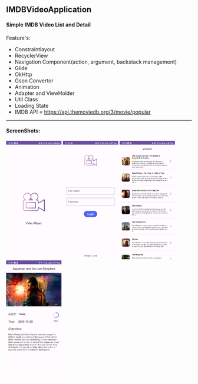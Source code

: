 <h2>IMDBVideoApplication</h2>

<h4>Simple IMDB Video List and Detail</h4>

Feature's:
- Constraintlayout
- RecyclerView
- Navigation Component(action, argument, backstack management)
- Glide
- OkHttp
- Gson Convertor
- Animation
- Adapter and ViewHolder
- Util Class
- Loading State
- IMDB API = https://api.themoviedb.org/3/movie/popular

<hr>

<h4>ScreenShots:</h4>
<div>
  <img src="https://github.com/Samadihadis/IMDBVideoApplication/blob/master/screenshots/Version2_Page1_Intro.jpg" width="150">
<img src="https://github.com/Samadihadis/IMDBVideoApplication/blob/master/screenshots/Version2_Page2_Login.jpg" width="150">
<img src="https://github.com/Samadihadis/IMDBVideoApplication/blob/master/screenshots/Version2_Page3_VideoList.jpg" width="150">
<img src="https://github.com/Samadihadis/IMDBVideoApplication/blob/master/screenshots/Version2_Page4_VideoDetail.jpg" width="150">
</div>
